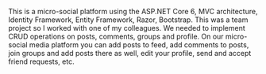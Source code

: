 This is a micro-social platform using the ASP.NET Core 6, MVC architecture, Identity Framework, Entity Framework, Razor, Bootstrap. This was a team project so I worked with one of my colleagues. We needed to implement CRUD operations on posts, comments, groups and profile. On our micro-social media platform you can add posts to feed, add comments to posts, join groups and add posts there as well, edit your profile, send and accept friend requests, etc.
